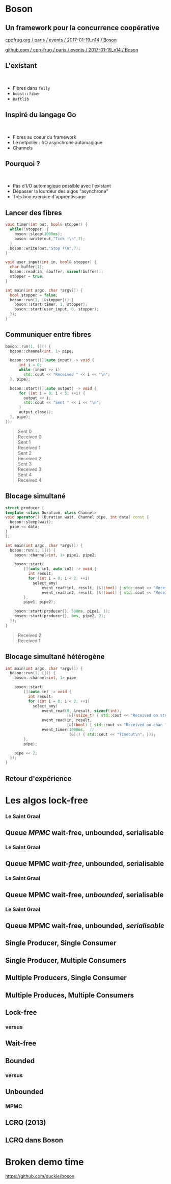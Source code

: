 Boson
=====
Un framework pour la concurrence coopérative
--------------------------------------------

[cppfrug.org / paris / events / 2017-01-19_n14 / Boson](http://cpp-frug.github.io/paris/events/2017-01-19_n14/Boson/)

[github.com / cpp-frug / paris / events / 2017-01-19_n14 / Boson](https://github.com/cpp-frug/paris/blob/master/events/2017-01-19_n14/Boson/README.md)

L'existant
----------

&nbsp;

- Fibres dans `folly`
- `boost::fiber`
- `Raftlib`



Inspiré du langage Go
---------------------

&nbsp;

- Fibres au coeur du framework
- Le netpoller : I/O asynchrone automagique
- Channels



Pourquoi ?
----------

&nbsp;

- Pas d'I/O automagique possible avec l'existant
- Dépasser la lourdeur des algos "asynchrone"
- Très bon exercice d'apprentissage



Lancer des fibres
-----------------

```c++
void timer(int out, bool& stopper) {
  while(!stopper) {
    boson::sleep(1000ms);
    boson::write(out,"Tick !\n",7);
  }
  boson::write(out,"Stop !\n",7);
}

void user_input(int in, bool& stopper) {
  char buffer[1];
  boson::read(in, &buffer, sizeof(buffer));
  stopper = true;
}

int main(int argc, char *argv[]) {
  bool stopper = false;
  boson::run(1, [&stopper]() {
    boson::start(timer, 1, stopper);
    boson::start(user_input, 0, stopper);
  });
}
```



Communiquer entre fibres
------------------------

```c++
boson::run(1, []() {
  boson::channel<int, 1> pipe;

  boson::start([](auto input) -> void {
      int i = 0;
      while (input >> i)
        std::cout << "Received " << i << "\n";
  }, pipe);

  boson::start([](auto output) -> void {
      for (int i = 0; i < 5; ++i) {
        output << i;
        std::cout << "Sent " << i << "\n";
      }
      output.close();
  }, pipe);
});
```


> Sent 0 <br/>
> Received 0 <br/>
> Sent 1 <br/>
> Received 1 <br/>
> Sent 2 <br/>
> Received 2 <br/>
> Sent 3 <br/>
> Received 3 <br/>
> Sent 4 <br/>
> Received 4 <br/>



Blocage simultané
-----------------

```c++
struct producer {
template <class Duration, class Channel>
void operator() (Duration wait, Channel pipe, int data) const {
  boson::sleep(wait);
  pipe << data;
}
};

int main(int argc, char *argv[]) {
  boson::run(1, []() {
    boson::channel<int, 1> pipe1, pipe2;

    boson::start(
        [](auto in1, auto in2) -> void {
          int result;
          for (int i = 0; i < 2; ++i)
            select_any(
                event_read(in1, result, [&](bool) { std::cout << "Received " << result << "\n"; }),
                event_read(in2, result, [&](bool) { std::cout << "Received " << result << "\n"; }));
        },
        pipe1, pipe2);

    boson::start(producer{}, 500ms, pipe1, 1);
    boson::start(producer{}, 0ms, pipe2, 2);
  });
}
```


> Received 2 <br/>
> Received 1 <br/>



Blocage simultané hétérogène
----------------------------

```c++
int main(int argc, char *argv[]) {
  boson::run(1, []() {
    boson::channel<int, 1> pipe;

    boson::start(
        [](auto in) -> void {
          int result;
          for (int i = 0; i < 2; ++i)
            select_any(
                event_read(0, &result, sizeof(int),
                           [&](ssize_t) { std::cout << "Received on stdin " << result << "\n"; }),
                event_read(in, result,
                           [&](bool) { std::cout << "Received on chan " << result << "\n"; }),
                event_timer(1000ms,  //
                            [&]() { std::cout << "Timeout\n"; }));
        },
        pipe);

    pipe << 2;
  });
}
```



Retour d'expérience
-------------------
Les algos lock-free
===================


### Le Saint Graal
## Queue *MPMC* wait-free, unbounded, serialisable


### Le Saint Graal
## Queue MPMC *wait-free*, unbounded, serialisable


### Le Saint Graal
## Queue MPMC wait-free, *unbounded*, serialisable


### Le Saint Graal
## Queue MPMC wait-free, unbounded, *serialisable*


## Single Producer, Single Consumer
## Single Producer, Multiple Consumers
## Multiple Producers, Single Consumer
## Multiple Produces, Multiple Consumers


## Lock-free
### versus
## Wait-free


## Bounded
### versus
## Unbounded


### MPMC
## LCRQ (2013)


## LCRQ dans Boson



Broken demo time
================



<https://github.com/duckie/boson>
